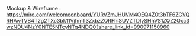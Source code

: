 Mockup & Wireframe : https://miro.com/welcomeonboard/YURVZmJHUVM4OEQ4Z0t3bTF6ZGVQRHAwTVB4T2g2TXc3bk11VjhmT3ZxbzZQRFhiSUVZTDIySHhVS1ZQZ2Qxc3wzNDU4NzY0NTE5NTcyNTg4NDQ0?share_link_id=990971150960
